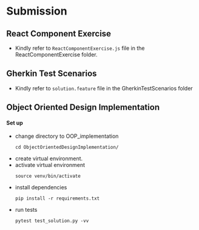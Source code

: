 # Submission

## React Component Exercise
- Kindly refer to `ReactComponentExercise.js` file in the ReactComponentExercise folder.

## Gherkin Test Scenarios
- Kindly refer to `solution.feature` file in the GherkinTestScenarios folder

## Object Oriented Design Implementation

#### Set up
- change directory to OOP_implementation
    ```
    cd ObjectOrientedDesignImplementation/
    ```
- create virtual environment.
- activate virtual environment
    ```
    source venv/bin/activate
    ```
- install dependencies
    ```
    pip install -r requirements.txt
    ```
- run tests
    ```
    pytest test_solution.py -vv
    ```